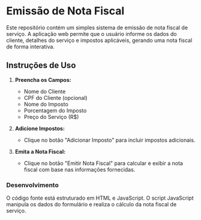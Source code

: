 # Emissão de Nota Fiscal

Este repositório contém um simples sistema de emissão de nota fiscal de serviço. A aplicação web permite que o usuário informe os dados do cliente, detalhes do serviço e impostos aplicáveis, gerando uma nota fiscal de forma interativa.

## Instruções de Uso

1. **Preencha os Campos:**
   - Nome do Cliente
   - CPF do Cliente (opcional)
   - Nome do Imposto
   - Porcentagem do Imposto
   - Preço do Serviço (R$)

2. **Adicione Impostos:**
   - Clique no botão "Adicionar Imposto" para incluir impostos adicionais.

3. **Emita a Nota Fiscal:**
   - Clique no botão "Emitir Nota Fiscal" para calcular e exibir a nota fiscal com base nas informações fornecidas.

### Desenvolvimento

O código fonte está estruturado em HTML e JavaScript. O script JavaScript manipula os dados do formulário e realiza o cálculo da nota fiscal de serviço.
